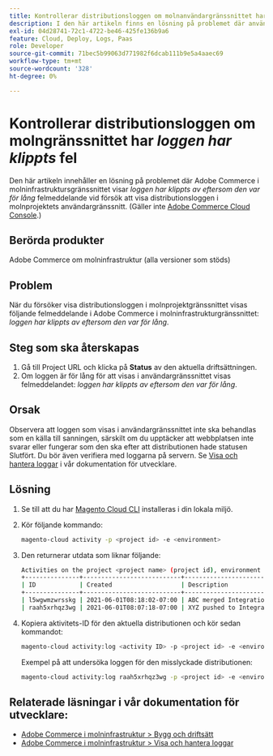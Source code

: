 ```yaml
---
title: Kontrollerar distributionsloggen om molnanvändargränssnittet har fel av typen"loggutdragen"
description: I den här artikeln finns en lösning på problemet där användargränssnittet i Adobe Commerce för molninfrastruktur visar *-loggen som klippts ut eftersom den var för lång* när du försökte visa distributionsloggen i molnprojektgränssnittet.
exl-id: 04d28741-72c1-4722-be46-425fe136b9a6
feature: Cloud, Deploy, Logs, Paas
role: Developer
source-git-commit: 71bec5b99063d771982f6dcab111b9e5a4aaec69
workflow-type: tm+mt
source-wordcount: '328'
ht-degree: 0%

---
```


# Kontrollerar distributionsloggen om molngränssnittet har *loggen har klippts* fel

Den här artikeln innehåller en lösning på problemet där Adobe Commerce i molninfrastruktursgränssnittet visar *loggen har klippts av eftersom den var för lång* felmeddelande vid försök att visa distributionsloggen i molnprojektets användargränssnitt. (Gäller inte [Adobe Commerce Cloud Console](https://console.adobecommerce.com/).)

## Berörda produkter

Adobe Commerce om molninfrastruktur (alla versioner som stöds)

## Problem

När du försöker visa distributionsloggen i molnprojektgränssnittet visas följande felmeddelande i Adobe Commerce i molninfrastrukturgränssnittet: *loggen har klippts av eftersom den var för lång*.

## Steg som ska återskapas

1. Gå till Project URL och klicka på **Status** av den aktuella driftsättningen.
1. Om loggen är för lång för att visas i användargränssnittet visas felmeddelandet: *loggen har klippts av eftersom den var för lång*.

## Orsak

Observera att loggen som visas i användargränssnittet inte ska behandlas som en källa till sanningen, särskilt om du upptäcker att webbplatsen inte svarar eller fungerar som den ska efter att distributionen hade statusen Slutfört. Du bör även verifiera med loggarna på servern. Se [Visa och hantera loggar](https://experienceleague.adobe.com/docs/commerce-cloud-service/user-guide/develop/test/log-locations.html) i vår dokumentation för utvecklare.

## Lösning

1. Se till att du har [Magento Cloud CLI](https://experienceleague.adobe.com/docs/commerce-cloud-service/user-guide/dev-tools/cloud-cli.html) installeras i din lokala miljö.
1. Kör följande kommando:

   ```bash
   magento-cloud activity -p <project id> -e <environment>
   ```

1. Den returnerar utdata som liknar följande:

   ```bash
   Activities on the project <project name> (project id), environment <environment>:
   +---------------+---------------------------+-------------------------------------+----------+----------+---------+
   | ID            | Created                   | Description                         | Progress | State    | Result  |
   +---------------+---------------------------+-------------------------------------+----------+----------+---------+
   | l5wgwmzwrsskg | 2021-06-01T08:18:02-07:00 | ABC merged Integration into Staging | 100%     | complete | success |
   | raah5xrhqz3wg | 2021-06-01T08:07:18-07:00 | XYZ pushed to Integration           | 100%     | complete | failure |
   ```

1. Kopiera aktivitets-ID för den aktuella distributionen och kör sedan kommandot:

   ```bash
   magento-cloud activity:log <activity ID> -p <project id> -e <environment>
   ```

   Exempel på att undersöka loggen för den misslyckade distributionen:

   ```bash
   magento-cloud activity:log raah5xrhqz3wg -p <project id> -e <environment>
   ```

## Relaterade läsningar i vår dokumentation för utvecklare:

* [Adobe Commerce i molninfrastruktur > Bygg och driftsätt](https://experienceleague.adobe.com/docs/commerce-cloud-service/user-guide/configure/env/configure-env-yaml.html)
* [Adobe Commerce i molninfrastruktur > Visa och hantera loggar](https://experienceleague.adobe.com/docs/commerce-cloud-service/user-guide/develop/test/log-locations.html)

